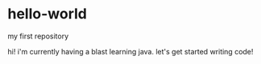 # hello-world
my first repository

hi! i'm currently having a blast learning java. let's get started writing code!
